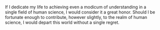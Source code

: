 If I dedicate my life to achieving even a modicum of understanding in a single field of human science, I would consider it a great honor. Should I be fortunate enough to contribute, however slightly, to the realm of human science, I would depart this world without a single regret.
